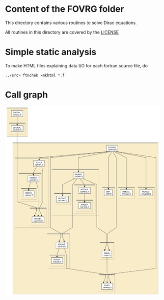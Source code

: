 
# Content of the FOVRG folder

This directory contains various routines to solve Dirac equations.

All routines in this directory are covered by the [LICENSE](../HEADERS/license.h)

# Simple static analysis

To make HTML files explaining data I/O for each fortran source file, do

	../src> ftnchek -mkhtml *.f

# Call graph

![call graph for the FOVRG folder](tree/FOVRG.png)
